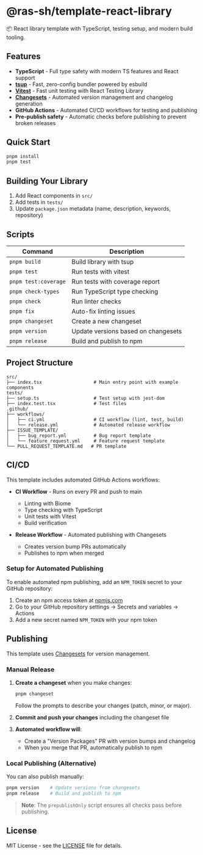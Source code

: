 # @ras-sh/template-react-library

📦 React library template with TypeScript, testing setup, and modern build tooling.

## Features

- **TypeScript** - Full type safety with modern TS features and React support
- **[tsup](https://tsup.egoist.dev/)** - Fast, zero-config bundler powered by esbuild
- **[Vitest](https://vitest.dev/)** - Fast unit testing with React Testing Library
- **[Changesets](https://github.com/changesets/changesets)** - Automated version management and changelog generation
- **GitHub Actions** - Automated CI/CD workflows for testing and publishing
- **Pre-publish safety** - Automatic checks before publishing to prevent broken releases

## Quick Start

```bash
pnpm install
pnpm test
```

## Building Your Library

1. Add React components in `src/`
2. Add tests in `tests/`
3. Update `package.json` metadata (name, description, keywords, repository)

## Scripts

| Command | Description |
|---------|-------------|
| `pnpm build` | Build library with tsup |
| `pnpm test` | Run tests with vitest |
| `pnpm test:coverage` | Run tests with coverage report |
| `pnpm check-types` | Run TypeScript type checking |
| `pnpm check` | Run linter checks |
| `pnpm fix` | Auto-fix linting issues |
| `pnpm changeset` | Create a new changeset |
| `pnpm version` | Update versions based on changesets |
| `pnpm release` | Build and publish to npm |

## Project Structure

```
src/
├── index.tsx                   # Main entry point with example components
tests/
├── setup.ts                    # Test setup with jest-dom
├── index.test.tsx              # Test files
.github/
├── workflows/
│   ├── ci.yml                  # CI workflow (lint, test, build)
│   └── release.yml             # Automated release workflow
├── ISSUE_TEMPLATE/
│   ├── bug_report.yml          # Bug report template
│   └── feature_request.yml     # Feature request template
└── PULL_REQUEST_TEMPLATE.md   # PR template
```

## CI/CD

This template includes automated GitHub Actions workflows:

- **CI Workflow** - Runs on every PR and push to main
  - Linting with Biome
  - Type checking with TypeScript
  - Unit tests with Vitest
  - Build verification

- **Release Workflow** - Automated publishing with Changesets
  - Creates version bump PRs automatically
  - Publishes to npm when merged

### Setup for Automated Publishing

To enable automated npm publishing, add an `NPM_TOKEN` secret to your GitHub repository:

1. Create an npm access token at [npmjs.com](https://www.npmjs.com/settings/~/tokens)
2. Go to your GitHub repository settings → Secrets and variables → Actions
3. Add a new secret named `NPM_TOKEN` with your npm token

## Publishing

This template uses [Changesets](https://github.com/changesets/changesets) for version management.

### Manual Release

1. **Create a changeset** when you make changes:
   ```bash
   pnpm changeset
   ```
   Follow the prompts to describe your changes (patch, minor, or major).

2. **Commit and push your changes** including the changeset file

3. **Automated workflow will**:
   - Create a "Version Packages" PR with version bumps and changelog
   - When you merge that PR, automatically publish to npm

### Local Publishing (Alternative)

You can also publish manually:

```bash
pnpm version    # Update versions from changesets
pnpm release    # Build and publish to npm
```

> **Note**: The `prepublishOnly` script ensures all checks pass before publishing.

## License

MIT License - see the [LICENSE](LICENSE) file for details.
